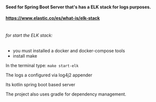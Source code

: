 #### Seed for Spring Boot Server that's has a ELK stack for logs purposes.
#### https://www.elastic.co/es/what-is/elk-stack
#

###### for start the ELK stack:
* you must installed a docker and docker-compose tools
* install make

In the terminal type:
`make start-elk`

The logs a configured via log4j2 appender

Its kotlin spring boot based server

The project also uses gradle for dependency management.

 

